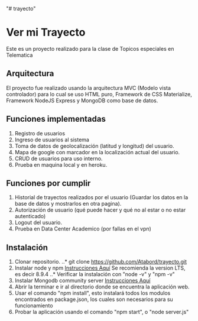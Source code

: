 "# trayecto"
# Ver mi Trayecto
Este es un proyecto realizado para la clase de Topicos especiales en Telematica

## Arquitectura
El proyecto fue realizado usando la arquitectura MVC (Modelo vista controlador) para lo cual se uso HTML puro, Framework de CSS Materialize, Framework NodeJS Express y MongoDB como base de datos.

## Funciones implementadas
1. Registro de usuarios
2. Ingreso de usuarios al sistema
3. Toma de datos de geolocalización (latitud y longitud) del usuario.
4. Mapa de google con marcador en la localización actual del usuario.
5. CRUD de usuarios para uso interno.
6. Prueba en maquina local y en heroku.

## Funciones por cumplir
1. Historial de trayectos realizados por el usuario (Guardar los datos en la base de datos y mostrarlos en otra pagina).
2. Autorización de usuario (qué puede hacer y qué no al estar o no estar autenticado)
3. Logout del usuario.
4. Prueba en Data Center Academico (por fallas en el vpn)

## Instalación
1. Clonar repositorio.
  ..* git clone https://github.com/Atabord/trayecto.git
2. Instalar node y npm [Instrucciones Aquí](https://nodejs.org/en/download/) Se recomienda la version LTS, es decir 8.9.4
  ..* Verificar la instalación con "node -v" y "npm -v"
3. Instalar Mongodb community server [Instrucciones Aquí](https://www.mongodb.com/download-center#community)
4. Abrir la terminar e ir al directorio donde se encuentra la aplicación web.
5. Usar el comando "npm install", esto instalará todos los modulos encontrados en package.json, los cuales son necesarios para su funcionamiento
6. Probar la aplicación usando el comando "npm start", o "node server.js"
